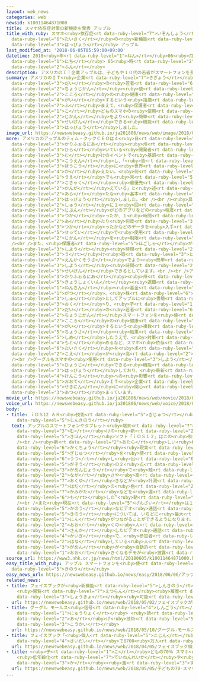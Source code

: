 ```yaml
---
layout: web_news
categories: web
newsid: k10011464871000
title: スマホ依存症対策の新機能を発表 アップル
title_with_ruby: スマホ<ruby>依存症<rt data-ruby-level="7">いぞんしょう</rt></ruby><ruby>対策<rt
  data-ruby-level="6">たいさく</rt></ruby>の<ruby>新機能<rt data-ruby-level="5">しんきのう</rt></ruby>を<ruby>発表<rt
  data-ruby-level="3">はっぴょう</rt></ruby> アップル
last_modified_at: '2018-06-05T05:59:00+09:00'
datetime: 2018<ruby>年<rt data-ruby-level="1">ねん</rt></ruby>06<ruby>月<rt data-ruby-level="1">がつ</rt></ruby>05<ruby>日<rt
  data-ruby-level="1">にち</rt></ruby> 05<ruby>時<rt data-ruby-level="2">じ</rt></ruby>59<ruby>分<rt
  data-ruby-level="2">ふん</rt></ruby>
description: アメリカのＩＴ企業アップルは、子どもや１０代の若者がスマートフォンを長時間使うと心の健康を害するという指摘などを踏まえて、保護者が子どものスマホの使用時間をより簡単に制限できる機能を発表しました。
summary: アメリカのＩＴ<ruby>企業<rt data-ruby-level="7">きぎょう</rt></ruby>アップルは、<ruby>子<rt data-ruby-level="1">こ</rt></ruby>どもや１０<ruby>代<rt
  data-ruby-level="3">だい</rt></ruby>の<ruby>若者<rt data-ruby-level="6">わかもの</rt></ruby>がスマートフォンを<ruby>長時間<rt
  data-ruby-level="2">ちょうじかん</rt></ruby><ruby>使<rt data-ruby-level="3">つか</rt></ruby>うと<ruby>心<rt
  data-ruby-level="2">こころ</rt></ruby>の<ruby>健康<rt data-ruby-level="4">けんこう</rt></ruby>を<ruby>害<rt
  data-ruby-level="4">がい</rt></ruby>するという<ruby>指摘<rt data-ruby-level="7">してき</rt></ruby>などを<ruby>踏<rt
  data-ruby-level="7">ふ</rt></ruby>まえて、<ruby>保護者<rt data-ruby-level="5">ほごしゃ</rt></ruby>が<ruby>子<rt
  data-ruby-level="1">こ</rt></ruby>どものスマホの<ruby>使用<rt data-ruby-level="3">しよう</rt></ruby><ruby>時間<rt
  data-ruby-level="2">じかん</rt></ruby>をより<ruby>簡単<rt data-ruby-level="6">かんたん</rt></ruby>に<ruby>制限<rt
  data-ruby-level="5">せいげん</rt></ruby>できる<ruby>機能<rt data-ruby-level="5">きのう</rt></ruby>を<ruby>発表<rt
  data-ruby-level="3">はっぴょう</rt></ruby>しました。
image_url: https://newswebeasy.github.io/ja201806/news/web/image/2018/06/05/K10011464871_1806050821_1806050826_01_03.jpg
more: アメリカのアップルのティム・クックＣＥＯは４<ruby>日<rt data-ruby-level="1">にち</rt></ruby>、<ruby>カリフォルニア<rt
  data-ruby-level="3">かりふぉるにあ</rt></ruby><ruby>州<rt data-ruby-level="3">しゅう</rt></ruby>サンノゼで<ruby>開<rt
  data-ruby-level="3">ひら</rt></ruby>いている<ruby>開発者<rt data-ruby-level="3">かいはつしゃ</rt></ruby><ruby>向<rt
  data-ruby-level="3">む</rt></ruby>けのイベントで<ruby>基調<rt data-ruby-level="5">きちょう</rt></ruby><ruby>講演<rt
  data-ruby-level="5">こうえん</rt></ruby>し、「<ruby>皆<rt data-ruby-level="7">みな</rt></ruby>さんとともによりよい<ruby>方向<rt
  data-ruby-level="3">ほうこう</rt></ruby>に<ruby>世界<rt data-ruby-level="3">せかい</rt></ruby>を<ruby>変<rt
  data-ruby-level="4">か</rt></ruby>えたい。<ruby>何<rt data-ruby-level="2">なに</rt></ruby>をする<ruby>上<rt
  data-ruby-level="1">うえ</rt></ruby>でも<ruby>常<rt data-ruby-level="5">つね</rt></ruby>に<ruby>顧客<rt
  data-ruby-level="7">こきゃく</rt></ruby><ruby>最優先<rt data-ruby-level="6">さいゆうせん</rt></ruby>で<ruby>考<rt
  data-ruby-level="2">かんが</rt></ruby>えている」と<ruby>述<rt data-ruby-level="5">の</rt></ruby>べ、ｉＰｈｏｎｅなどの<ruby>新<rt
  data-ruby-level="2">あら</rt></ruby>たな<ruby>基本<rt data-ruby-level="5">きほん</rt></ruby>ソフトを<ruby>発表<rt
  data-ruby-level="3">はっぴょう</rt></ruby>しました。<br /><br /><ruby>具体的<rt data-ruby-level="4">ぐたいてき</rt></ruby>には、<ruby>週<rt
  data-ruby-level="2">しゅう</rt></ruby>に１<ruby>回<rt data-ruby-level="2">かい</rt></ruby>、<ruby>自分<rt
  data-ruby-level="2">じぶん</rt></ruby>がどのアプリをどの<ruby>程度<rt data-ruby-level="5">ていど</rt></ruby><ruby>使<rt
  data-ruby-level="3">つか</rt></ruby>ったか、１<ruby>時間<rt data-ruby-level="2">じかん</rt></ruby><ruby>当<rt
  data-ruby-level="2">あ</rt></ruby>たり<ruby>何度<rt data-ruby-level="3">なんど</rt></ruby>スマホを<ruby>使<rt
  data-ruby-level="3">つか</rt></ruby>ったかなどのデータを<ruby>入手<rt data-ruby-level="1">にゅうしゅ</rt></ruby>し、スマホの<ruby>設定<rt
  data-ruby-level="5">せってい</rt></ruby>で<ruby>使用<rt data-ruby-level="3">しよう</rt></ruby><ruby>時間<rt
  data-ruby-level="2">じかん</rt></ruby>を<ruby>制限<rt data-ruby-level="5">せいげん</rt></ruby>できるということです。<br
  /><br />また、<ruby>保護者<rt data-ruby-level="5">ほごしゃ</rt></ruby>が<ruby>子<rt data-ruby-level="1">こ</rt></ruby>どものスマホの<ruby>使用<rt
  data-ruby-level="3">しよう</rt></ruby><ruby>時間<rt data-ruby-level="2">じかん</rt></ruby>などのデータを<ruby>受<rt
  data-ruby-level="3">う</rt></ruby>け<ruby>取<rt data-ruby-level="3">と</rt></ruby>れるようにし、<ruby>遠隔操作<rt
  data-ruby-level="7">えんかくそうさ</rt></ruby>でより<ruby>簡単<rt data-ruby-level="6">かんたん</rt></ruby>に<ruby>使用<rt
  data-ruby-level="3">しよう</rt></ruby><ruby>時間<rt data-ruby-level="2">じかん</rt></ruby>を<ruby>制限<rt
  data-ruby-level="5">せいげん</rt></ruby>できるとしています。<br /><br />アメリカの<ruby>投資<rt data-ruby-level="5">とうし</rt></ruby>ファンドと<ruby>カリフォルニア<rt
  data-ruby-level="3">かりふぉるにあ</rt></ruby><ruby>州<rt data-ruby-level="3">しゅう</rt></ruby>の<ruby>教職員<rt
  data-ruby-level="5">きょうしょくいん</rt></ruby><ruby>退職<rt data-ruby-level="5">たいしょく</rt></ruby><ruby>年金<rt
  data-ruby-level="1">ねんきん</rt></ruby><ruby>基金<rt data-ruby-level="5">ききん</rt></ruby>はことし１<ruby>月<rt
  data-ruby-level="1">がつ</rt></ruby>、<ruby>株<rt data-ruby-level="6">かぶ</rt></ruby><ruby>主<rt
  data-ruby-level="3">しゅ</rt></ruby>としてアップルに<ruby>書簡<rt data-ruby-level="6">しょかん</rt></ruby>を<ruby>送<rt
  data-ruby-level="3">おく</rt></ruby>り、<ruby>子<rt data-ruby-level="1">こ</rt></ruby>どもや１０<ruby>代<rt
  data-ruby-level="3">だい</rt></ruby>の<ruby>若者<rt data-ruby-level="6">わかもの</rt></ruby>が<ruby>長時間<rt
  data-ruby-level="2">ちょうじかん</rt></ruby>スマートフォンを<ruby>使<rt data-ruby-level="3">つか</rt></ruby>うと<ruby>心<rt
  data-ruby-level="2">こころ</rt></ruby>の<ruby>健康<rt data-ruby-level="4">けんこう</rt></ruby>を<ruby>害<rt
  data-ruby-level="4">がい</rt></ruby>するという<ruby>複数<rt data-ruby-level="5">ふくすう</rt></ruby>の<ruby>調査<rt
  data-ruby-level="5">ちょうさ</rt></ruby><ruby>結果<rt data-ruby-level="4">けっか</rt></ruby>を<ruby>示<rt
  data-ruby-level="5">しめ</rt></ruby>したうえで、<ruby>対策<rt data-ruby-level="6">たいさく</rt></ruby>をとるよう<ruby>求<rt
  data-ruby-level="4">もと</rt></ruby>めるなど、スマホ<ruby>依存<rt data-ruby-level="7">いぞん</rt></ruby>について<ruby>対策<rt
  data-ruby-level="6">たいさく</rt></ruby>を<ruby>求<rt data-ruby-level="4">もと</rt></ruby>める<ruby>声<rt
  data-ruby-level="2">こえ</rt></ruby>が<ruby>高<rt data-ruby-level="2">たか</rt></ruby>まっていました。<br
  /><br />グーグルもスマホの<ruby>使用<rt data-ruby-level="3">しよう</rt></ruby><ruby>時間<rt data-ruby-level="2">じかん</rt></ruby>などを<ruby>表示<rt
  data-ruby-level="5">ひょうじ</rt></ruby>できる<ruby>機能<rt data-ruby-level="5">きのう</rt></ruby>を<ruby>発表<rt
  data-ruby-level="3">はっぴょう</rt></ruby>しており、<ruby>最新<rt data-ruby-level="4">さいしん</rt></ruby>テクノロジーの<ruby>健康<rt
  data-ruby-level="4">けんこう</rt></ruby>への<ruby>影響<rt data-ruby-level="7">えいきょう</rt></ruby>をめぐり<ruby>大手<rt
  data-ruby-level="1">おおて</rt></ruby>ＩＴ<ruby>企業<rt data-ruby-level="7">きぎょう</rt></ruby>の<ruby>責任<rt
  data-ruby-level="5">せきにん</rt></ruby>に<ruby>関心<rt data-ruby-level="4">かんしん</rt></ruby>が<ruby>集<rt
  data-ruby-level="3">あつ</rt></ruby>まっています。
movie_url: https://newswebeasy.github.io/ja201806/news/web/movie/2018/06/05/k10011464871_201806050821_201806050825.mp4
voice_url: https://newswebeasy.github.io/ja201806/news/web/voice/2018/06/05/k10011464871_201806050821_201806050825.mp3
body:
- title: ｉＯＳ12 ＡＲ<ruby>技術<rt data-ruby-level="5">ぎじゅつ</rt></ruby><ruby>活用<rt data-ruby-level="2">かつよう</rt></ruby>など<ruby>新機能<rt
    data-ruby-level="5">しんきのう</rt></ruby>
  text: アップルのスマートフォンやタブレット<ruby>端末<rt data-ruby-level="7">たんまつ</rt></ruby><ruby>向<rt
    data-ruby-level="3">む</rt></ruby>けの<ruby>新<rt data-ruby-level="2">あたら</rt></ruby>しい<ruby>基本<rt
    data-ruby-level="5">きほん</rt></ruby>ソフト「ｉＯＳ１２」はこの<ruby>秋<rt data-ruby-level="2">あき</rt></ruby>からダウンロードができるようになります。<br
    /><br /><ruby>新<rt data-ruby-level="2">あたら</rt></ruby>しい<ruby>機能<rt data-ruby-level="5">きのう</rt></ruby>としては、ＡＲ＝<ruby>拡張<rt
    data-ruby-level="6">かくちょう</rt></ruby><ruby>現実<rt data-ruby-level="5">げんじつ</rt></ruby>の<ruby>技術<rt
    data-ruby-level="5">ぎじゅつ</rt></ruby>を<ruby>使<rt data-ruby-level="3">つか</rt></ruby>って、カメラで<ruby>映<rt
    data-ruby-level="6">うつ</rt></ruby>し<ruby>出<rt data-ruby-level="6">だ</rt></ruby>したスーツケースやテーブルなどの<ruby>画像<rt
    data-ruby-level="5">がぞう</rt></ruby>の２<ruby>点<rt data-ruby-level="2">てん</rt></ruby>を<ruby>画面上<rt
    data-ruby-level="3">がめんじょう</rt></ruby>で<ruby>触<rt data-ruby-level="7">さわ</rt></ruby>ると<ruby>長<rt
    data-ruby-level="2">なが</rt></ruby>さや<ruby>高<rt data-ruby-level="2">たか</rt></ruby>さ、<ruby>奥行<rt
    data-ruby-level="7">おくゆ</rt></ruby>きなどが<ruby>計測<rt data-ruby-level="5">けいそく</rt></ruby>できるほか、<ruby>肌<rt
    data-ruby-level="7">はだ</rt></ruby>の<ruby>色<rt data-ruby-level="2">いろ</rt></ruby>や<ruby>髪型<rt
    data-ruby-level="7">かみがた</rt></ruby>などを<ruby>選<rt data-ruby-level="4">えら</rt></ruby>び、みずからを<ruby>模<rt
    data-ruby-level="6">も</rt></ruby>した”<ruby>動<rt data-ruby-level="3">うご</rt></ruby>くキャラクター”をつくることもできるようになります。<br
    /><br />また<ruby>現在<rt data-ruby-level="5">げんざい</rt></ruby>は１<ruby>対<rt data-ruby-level="3">たい</rt></ruby>１のみで<ruby>可能<rt
    data-ruby-level="5">かのう</rt></ruby>なビデオ<ruby>通話<rt data-ruby-level="2">つうわ</rt></ruby>の<ruby>機能<rt
    data-ruby-level="5">きのう</rt></ruby>については、いちどに<ruby>最大<rt data-ruby-level="4">さいだい</rt></ruby>３２<ruby>人<rt
    data-ruby-level="1">にん</rt></ruby>がつながることができるようになります。<br /><ruby>会場<rt data-ruby-level="2">かいじょう</rt></ruby>でも、<ruby>多<rt
    data-ruby-level="2">おお</rt></ruby>くの<ruby>人<rt data-ruby-level="1">ひと</rt></ruby>が<ruby>参加<rt
    data-ruby-level="4">さんか</rt></ruby>したビデオ<ruby>通話<rt data-ruby-level="2">つうわ</rt></ruby>の<ruby>会議<rt
    data-ruby-level="4">かいぎ</rt></ruby>で、<ruby>参加者<rt data-ruby-level="4">さんかしゃ</rt></ruby>のうち<ruby>話<rt
    data-ruby-level="2">はな</rt></ruby>している<ruby>人<rt data-ruby-level="1">ひと</rt></ruby>の<ruby>画面<rt
    data-ruby-level="3">がめん</rt></ruby>が<ruby>自動的<rt data-ruby-level="4">じどうてき</rt></ruby>に<ruby>大<rt
    data-ruby-level="1">おお</rt></ruby>きくなるデモが<ruby>披露<rt data-ruby-level="7">ひろう</rt></ruby>されていました。
source_url: https://www3.nhk.or.jp/news/html/20180605/k10011464871000.html
easy_title_with_ruby: アップル スマートフォンを<ruby>使<rt data-ruby-level="3">つか</rt></ruby>いすぎないようにする<ruby>機能<rt
  data-ruby-level="5">きのう</rt></ruby>
easy_news_url: https://newswebeasy.github.io/news/easy/2018/06/06/アップル-スマートフォンを使いすぎないようにする機能
related_news:
- title: フェイスブックが<ruby>新機能<rt data-ruby-level="5">しんきのう</rt></ruby><ruby>発表<rt data-ruby-level="3">はっぴょう</rt></ruby>
    <ruby>閲覧<rt data-ruby-level="7">えつらん</rt></ruby><ruby>履歴<rt data-ruby-level="7">りれき</rt></ruby>など<ruby>消去<rt
    data-ruby-level="3">しょうきょ</rt></ruby><ruby>可能<rt data-ruby-level="5">かのう</rt></ruby>に
  url: https://newswebeasy.github.io/news/web/2018/05/02/フェイスブックが新機能発表-閲覧履歴など消去可能に
- title: グーグル モールス<ruby>信号<rt data-ruby-level="4">しんごう</rt></ruby>で<ruby>文字<rt data-ruby-level="1">もじ</rt></ruby><ruby>入力<rt
    data-ruby-level="1">にゅうりょく</rt></ruby> <ruby>読<rt data-ruby-level="2">よ</rt></ruby>み<ruby>上<rt
    data-ruby-level="2">あ</rt></ruby>げ<ruby>技術<rt data-ruby-level="5">ぎじゅつ</rt></ruby>を<ruby>公開<rt
    data-ruby-level="3">こうかい</rt></ruby>
  url: https://newswebeasy.github.io/news/web/2018/05/10/グーグル-モールス信号で文字入力-読み上げ技術を公開
- title: フェイスブック「<ruby>個人<rt data-ruby-level="5">こじん</rt></ruby>データ<ruby>流出<rt data-ruby-level="3">りゅうしゅつ</rt></ruby>は<ruby>最大<rt
    data-ruby-level="4">さいだい</rt></ruby>で8700<ruby>万人<rt data-ruby-level="2">まんにん</rt></ruby>」
  url: https://newswebeasy.github.io/news/web/2018/04/05/フェイスブック個人データ流出は最大で8700万人
- title: <ruby>子<rt data-ruby-level="1">こ</rt></ruby>どもの70％ スマホ<ruby>利用<rt data-ruby-level="4">りよう</rt></ruby>
    <ruby>低年齢化<rt data-ruby-level="7">ていねんれいか</rt></ruby>や<ruby>長時間<rt data-ruby-level="2">ちょうじかん</rt></ruby><ruby>化<rt
    data-ruby-level="3">か</rt></ruby><ruby>進<rt data-ruby-level="3">すす</rt></ruby>む
  url: https://newswebeasy.github.io/news/web/2018/05/05/子どもの70-スマホ利用-低年齢化や長時間化進む
...
```

